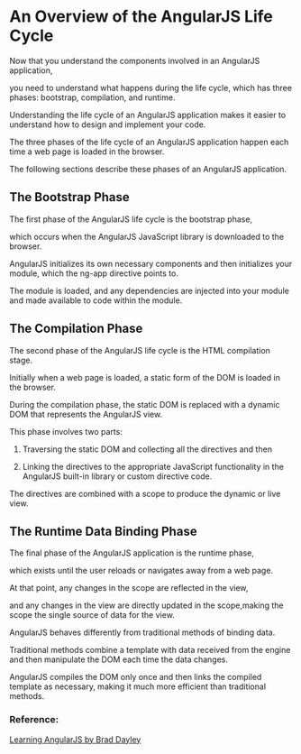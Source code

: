 # An Overview of the AngularJS Life Cycle

Now that you understand the components involved in an AngularJS application, 

you need to understand what happens during the life cycle, which has three phases: bootstrap, compilation, and runtime. 

Understanding the life cycle of an AngularJS application makes it easier to understand how to design and implement your code.

The three phases of the life cycle of an AngularJS application happen each time a web page is loaded in the browser. 

The following sections describe these phases of an AngularJS application.

## The Bootstrap Phase
The first phase of the AngularJS life cycle is the bootstrap phase, 

which occurs when the AngularJS JavaScript library is downloaded to the browser. 

AngularJS initializes its own necessary components and then initializes your module, which the ng-app directive points to. 

The module is loaded, and any dependencies are injected into your module and made available to code within the module.

## The Compilation Phase
The second phase of the AngularJS life cycle is the HTML compilation stage. 

Initially when a web page is loaded, a static form of the DOM is loaded in the browser. 

During the compilation phase, the static DOM is replaced with a dynamic DOM that represents the AngularJS view.

This phase involves two parts: 

1. Traversing the static DOM and collecting all the directives and then 

2. Linking the directives to the appropriate JavaScript functionality in the AngularJS built-in library or custom directive code. 

The directives are combined with a scope to produce the dynamic or live view.

## The Runtime Data Binding Phase
The final phase of the AngularJS application is the runtime phase,

which exists until the user reloads or navigates away from a web page. 

At that point, any changes in the scope are reflected in the view, 

and any changes in the view are directly updated in the scope,making the scope the single source of data for the view.

AngularJS behaves differently from traditional methods of binding data. 

Traditional methods combine a template with data received from the engine and then manipulate the DOM each time the data changes. 

AngularJS compiles the DOM only once and then links the compiled template as necessary, making it much more efficient than traditional methods.


### Reference: 

[Learning AngularJS by Brad Dayley](http://www.informit.com/store/learning-angularjs-9780134034546?w_ptgrevartcl=Getting+Started+with+AngularJS_2271482)
